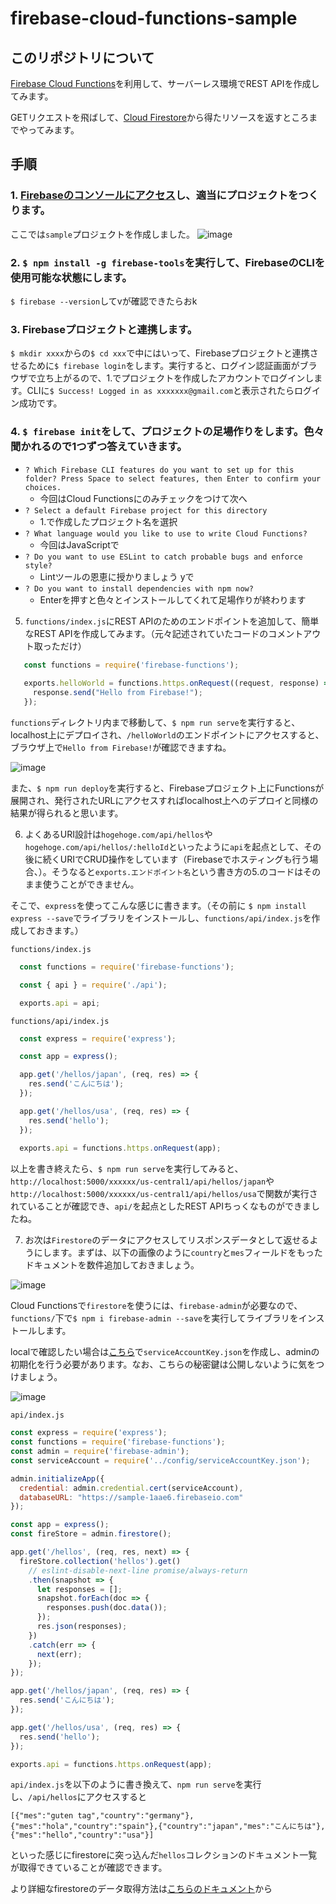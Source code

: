 # firebase-cloud-functions-sample

## このリポジトリについて
[Firebase Cloud Functions](https://firebase.google.com/docs/functions/?hl=ja)を利用して、サーバーレス環境でREST APIを作成してみます。

GETリクエストを飛ばして、[Cloud Firestore](https://firebase.google.com/docs/firestore?hl=ja)から得たリソースを返すところまでやってみます。

## 手順

### 1. [Firebaseのコンソールにアクセス](https://console.firebase.google.com/u/0/?hl=ja)し、適当にプロジェクトをつくります。

ここでは`sample`プロジェクトを作成しました。
![image](https://user-images.githubusercontent.com/28256336/60176378-0e3a8580-9851-11e9-9bac-19098f7971b4.png)

### 2. `$ npm install -g firebase-tools`を実行して、FirebaseのCLIを使用可能な状態にします。

`$ firebase --version`してvが確認できたらおk

### 3. Firebaseプロジェクトと連携します。

`$ mkdir xxxx`からの`$ cd xxx`で中にはいって、Firebaseプロジェクトと連携させるために`$ firebase login`をします。実行すると、ログイン認証画面がブラウザで立ち上がるので、1.でプロジェクトを作成したアカウントでログインします。CLIに`$ Success! Logged in as xxxxxxx@gmail.com`と表示されたらログイン成功です。

### 4. `$ firebase init`をして、プロジェクトの足場作りをします。色々聞かれるので1つずつ答えていきます。
  - `? Which Firebase CLI features do you want to set up for this folder? Press Space to select features, then Enter to confirm your choices.`
    - 今回はCloud Functionsにのみチェックをつけて次へ
  - `? Select a default Firebase project for this directory`
    - 1.で作成したプロジェクト名を選択
  - `? What language would you like to use to write Cloud Functions?`
    - 今回はJavaScriptで
  - `? Do you want to use ESLint to catch probable bugs and enforce style?`
    - Lintツールの恩恵に授かりましょう yで
  - `? Do you want to install dependencies with npm now?`
    - Enterを押すと色々とインストールしてくれて足場作りが終わります
  
5. `functions/index.js`にREST APIのためのエンドポイントを追加して、簡単なREST APIを作成してみます。（元々記述されていたコードのコメントアウト取っただけ）
  ```javascript
     const functions = require('firebase-functions');
     
     exports.helloWorld = functions.https.onRequest((request, response) => {
       response.send("Hello from Firebase!");
     });
  ```
  
  `functions`ディレクトリ内まで移動して、`$ npm run serve`を実行すると、localhost上にデプロイされ、`/helloWorld`のエンドポイントにアクセスすると、ブラウザ上で`Hello from Firebase!`が確認できますね。

   ![image](https://user-images.githubusercontent.com/28256336/60177714-8e161f00-9854-11e9-8f21-6a69cf216b5f.png)
   
   また、`$ npm run deploy`を実行すると、Firebaseプロジェクト上にFunctionsが展開され、発行されたURLにアクセスすればlocalhost上へのデプロイと同様の結果が得られると思います。

6. よくあるURI設計は`hogehoge.com/api/hellos`や`hogehoge.com/api/hellos/:helloId`といったように`api`を起点として、その後に続くURIでCRUD操作をしています（Firebaseでホスティングも行う場合、）。そうなると`exports.エンドポイント名`という書き方の5.のコードはそのまま使うことができません。

そこで、`express`を使ってこんな感じに書きます。（その前に `$ npm install express --save`でライブラリをインストールし、`functions/api/index.js`を作成しておきます。）

`functions/index.js`
```javascript
  const functions = require('firebase-functions');

  const { api } = require('./api');

  exports.api = api;
```

`functions/api/index.js`
``` javascript
  const express = require('express');

  const app = express();

  app.get('/hellos/japan', (req, res) => {
    res.send('こんにちは');
  });

  app.get('/hellos/usa', (req, res) => {
    res.send('hello');
  });
  
  exports.api = functions.https.onRequest(app);
```

以上を書き終えたら、`$ npm run serve`を実行してみると、`http://localhost:5000/xxxxxx/us-central1/api/hellos/japan`や`http://localhost:5000/xxxxxx/us-central1/api/hellos/usa`で関数が実行されていることが確認でき、`api/`を起点としたREST APIちっくなものができましたね。

7. お次は`Firestore`のデータにアクセスしてリスポンスデータとして返せるようにします。まずは、以下の画像のように`country`と`mes`フィールドをもったドキュメントを数件追加しておきましょう。

![image](https://user-images.githubusercontent.com/28256336/60379864-db250b80-9a75-11e9-969e-5a4ab87997f7.png)

Cloud Functionsで`firestore`を使うには、`firebase-admin`が必要なので、`functions/`下で`$ npm i firebase-admin --save`を実行してライブラリをインストールします。

localで確認したい場合は[こちら](https://console.firebase.google.com/u/0/project/_/settings/serviceaccounts/adminsdk?hl=ja)で`serviceAccountKey.json`を作成し、adminの初期化を行う必要があります。なお、こちらの秘密鍵は公開しないように気をつけましょう。

![image](https://user-images.githubusercontent.com/28256336/60381044-825f6e00-9a89-11e9-8c6b-4b08b5dae74b.png)

`api/index.js`
``` javascript
const express = require('express');
const functions = require('firebase-functions');
const admin = require('firebase-admin');
const serviceAccount = require('../config/serviceAccountKey.json');

admin.initializeApp({
  credential: admin.credential.cert(serviceAccount),
  databaseURL: "https://sample-1aae6.firebaseio.com"
});

const app = express();
const fireStore = admin.firestore();

app.get('/hellos', (req, res, next) => {
  fireStore.collection('hellos').get()
    // eslint-disable-next-line promise/always-return
    .then(snapshot => {
      let responses = [];
      snapshot.forEach(doc => {
        responses.push(doc.data());
      });
      res.json(responses);
    })
    .catch(err => {
      next(err);
    });
});

app.get('/hellos/japan', (req, res) => {
  res.send('こんにちは');
});

app.get('/hellos/usa', (req, res) => {
  res.send('hello');
});

exports.api = functions.https.onRequest(app);
```

`api/index.js`を以下のように書き換えて、`npm run serve`を実行し、`/api/hellos`にアクセスすると

```
[{"mes":"guten tag","country":"germany"},{"mes":"hola","country":"spain"},{"country":"japan","mes":"こんにちは"},{"mes":"hello","country":"usa"}]
```
といった感じにfirestoreに突っ込んだ`hellos`コレクションのドキュメント一覧が取得できていることが確認できます。

より詳細なfirestoreのデータ取得方法は[こちらのドキュメント](https://firebase.google.com/docs/firestore/query-data/get-data?hl=ja#get_all_documents_in_a_collection)から
